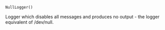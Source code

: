 ```
NullLogger()
```

Logger which disables all messages and produces no output - the logger equivalent of /dev/null.
